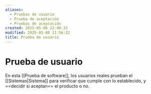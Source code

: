 ```yaml
---
aliases:
  - Pruebas de usuario
  - Prueba de aceptación
  - Pruebas de aceptación
created: 2025-05-06 22:48:33
modified: 2025-05-08 11:56:32
title: Prueba de usuario
---
```


# Prueba de usuario

En esta [[Prueba de software]], los usuarios reales prueban el [[Sistemas|Sistema]] para verificar que cumple con lo establecido, y ==decidir si aceptan== el producto o no.
